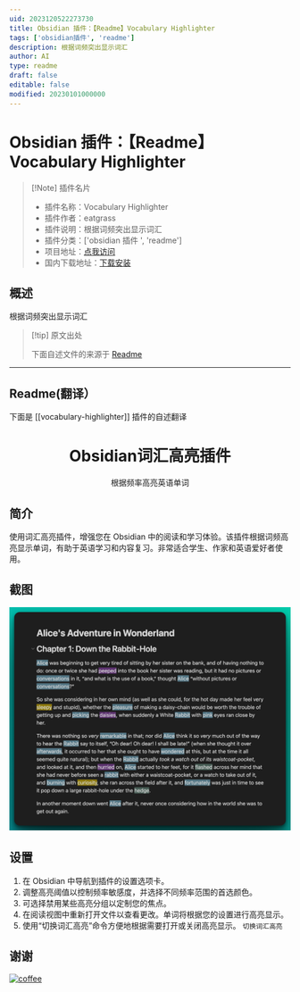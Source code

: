 ```yaml
---
uid: 2023120522273730
title: Obsidian 插件：【Readme】Vocabulary Highlighter
tags: ['obsidian插件', 'readme']
description: 根据词频突出显示词汇
author: AI
type: readme
draft: false
editable: false
modified: 20230101000000
---
```


# Obsidian 插件：【Readme】Vocabulary Highlighter

> [!Note] 插件名片
> - 插件名称：Vocabulary Highlighter
> - 插件作者：eatgrass
> - 插件说明：根据词频突出显示词汇
> - 插件分类：['obsidian 插件 ', 'readme']
> - 项目地址：[点我访问](https://github.com/eatgrass/obsidian-vocab-highlighter)
> - 国内下载地址：[下载安装](https://pkmer.cn/products/plugin/pluginMarket/?vocabulary-highlighter)

## 概述

根据词频突出显示词汇

> [!tip] 原文出处
>
>下面自述文件的来源于 [Readme](https://ghproxy.net/https://raw.githubusercontent.com/eatgrass/obsidian-vocab-highlighter/master/README.md)

---

## Readme(翻译）

下面是 [[vocabulary-highlighter]] 插件的自述翻译

<h1 align="center">Obsidian词汇高亮插件</h1>
<p align="center">根据频率高亮英语单词</p>

## 简介

使用词汇高亮插件，增强您在 Obsidian 中的阅读和学习体验。该插件根据词频高亮显示单词，有助于英语学习和内容复习。非常适合学生、作家和英语爱好者使用。

## 截图

![Highlight](https://github.com/eatgrass/obsidian-vocab-highlighter/blob/487a3ac1b5023d9f8146c18e01099c4a15d83395/assets/screenshot-1.png)

## 设置

1. 在 Obsidian 中导航到插件的设置选项卡。
2. 调整高亮阈值以控制频率敏感度，并选择不同频率范围的首选颜色。
3. 可选择禁用某些高亮分组以定制您的焦点。
4. 在阅读视图中重新打开文件以查看更改。单词将根据您的设置进行高亮显示。
5. 使用“切换词汇高亮”命令方便地根据需要打开或关闭高亮显示。
`切换词汇高亮`

## 谢谢

[![coffee](https://img.buymeacoffee.com/button-api/?text=请我喝咖啡&emoji=%E2%98%95&slug=eatgrass&button_colour=FFDD00&font_colour=000000&font_family=Comic&outline_colour=000000&coffee_colour=ffffff)](https://www.buymeacoffee.com/eatgrass)
